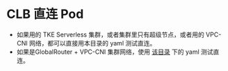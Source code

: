 # CLB 直连 Pod

* 如果用的 TKE Serverless 集群，或者集群里只有超级节点，或者用的 VPC-CNI 网络，都可以直接用本目录的 yaml 测试直连。
* 如果是GlobalRouter + VPC-CNI 集群网络，使用 [该目录](./gr-vpc-cni) 下的 yaml 测试直连。

